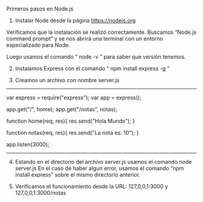 Primeros pasos en Node.js

1) Instalar Node desde la página https://nodejs.org

Verificamos que la instalación se realizó correctamente. Buscamos “Node.js command prompt” y se nos abrirá una terminal con un entorno especializado para Node.

Luego usamos el comando “ node -v ” para saber que versión tenemos.

2) Instalamos Express con el comando “ npm install express -g ”

3) Creamos un archivo con nombre server.js

---------------------------------------
var express = require("express");
var app = express();

app.get("/", home);
app.get("/notas", notas);

function home(req, res){
    res.send("Hola Mundo");
}

function notas(req, res){
    res.send("La nota es: 10");
}

app.listen(3000);

---------------------------------------


4) Estando en el directorio del archivo server.js usamos el comando node server.js
 En el caso de haber algun error, usamos el comando “npm install express” sobre el mismo directorio anterior.


5) Verificamos el funcionamiento desde la URL: 127,0,0,1:3000 y 127,0,0,1:3000/notas
